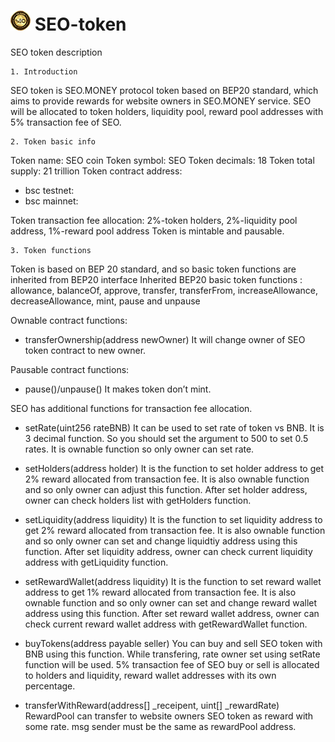 # ![SEO Logo](/assets/seo/32x32.png) SEO-token 
SEO token description 

    1. Introduction
SEO token is SEO.MONEY protocol token based on BEP20 standard, which aims to provide rewards for website owners in SEO.MONEY service.
SEO will be allocated to token holders, liquidity pool, reward pool addresses with 5% transaction fee of SEO.


    2. Token basic info
Token name: SEO coin
Token symbol: SEO
Token decimals: 18
Token total supply: 21 trillion
Token contract address:
 - bsc testnet: 
 - bsc mainnet: 
 
Token transaction fee allocation: 2%-token holders, 2%-liquidity pool address, 1%-reward pool address
Token is mintable and pausable.

    3. Token functions
Token is based on BEP 20 standard, and so basic token functions are inherited from BEP20 interface
Inherited BEP20 basic token functions : allowance, balanceOf, approve, transfer, transferFrom, increaseAllowance, decreaseAllowance, mint, pause and unpause

Ownable contract functions:
- transferOwnership(address newOwner)
    It will change owner of SEO token contract to new owner.

Pausable contract functions:
- pause()/unpause()
    It makes token don’t mint.

SEO has additional functions for transaction fee allocation.
- setRate(uint256 rateBNB)
    It can be used to set rate of token vs BNB.
    It is 3 decimal function. So you should set the argument to 500 to set 0.5 rates.
    It is ownable function so only owner can set rate.

- setHolders(address holder)
    It is the function to set holder address to get 2% reward allocated from transaction fee.
    It is also ownable function and so only owner can adjust this function.
    After set holder address, owner can check holders list with getHolders function.

- setLiquidity(address liquidity)
    It is the function to set liquidity address to get 2% reward allocated from transaction fee.
    It is also ownable function and so only owner can set and change liquidtiy address using this function.
    After set liquidity address, owner can check current liquidity address with getLiquidity function.

- setRewardWallet(address liquidity)
    It is the function to set reward wallet address to get 1% reward allocated from transaction fee.
    It is also ownable function and so only owner can set and change reward wallet address using this function.
    After set reward wallet address, owner can check current reward wallet address with getRewardWallet function.

- buyTokens(address payable seller)
    You can buy and sell SEO token with BNB using this function.
    While transfering, rate owner set using setRate function will be used.
    5% transaction fee of SEO buy or sell is allocated to holders and liquidity, reward wallet addresses with its own percentage.

- transferWithReward(address[] _receipent, uint[] _rewardRate)
    RewardPool can transfer to website owners SEO token as reward with some rate.
    msg sender must be the same as rewardPool address.
